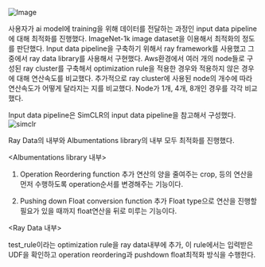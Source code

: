 ![Image](https://github.com/user-attachments/assets/0caed200-2c62-4d20-aabb-25b19ff85f2d)

사용자가 ai model에 training을 위해 데이터를 전달하는 과정인 input data pipeline에 대해 최적화를 진행했다. 
ImageNet-1k image dataset을 이용해서 최적화의 정도를 판단했다. 
Input data pipeline을 구축하기 위해서 ray framework를 사용했고 그 중에서 ray data library를 사용해서 구현했다. 
Aws환경에서 여러 개의 node들로 구성된 ray cluster를 구축해서 optimization rule을 적용한 경우와 적용하지 않은 경우에 대해 연산속도를 비교했다.
추가적으로 ray cluster에 사용된 node의 개수에 따라 연산속도가 어떻게 달라지는 지를 비교했다. Node가 1개, 4개, 8개인 경우를 각각 비교했다. 

Input data pipeline은 SimCLR의 input data pipeline을 참고해서 구성했다. 
![simclr](https://github.com/user-attachments/assets/e94174a8-00d9-4eb7-8dab-7adecb91d67a)



Ray Data의 내부와 Albumentations library의 내부 모두 최적화를 진행했다. 

<Albumentations library 내부>
1. Operation Reordering function 추가
   연산의 양을 줄여주는 crop, 등의 연산을 먼저 수행하도록 operation순서를 변경해주는 기능이다. 
  
2. Pushing down Float conversion function 추가
   Float type으로 연산을 진행할 필요가 있을 때까지 float연산을 뒤로 미루는 기능이다. 

<Ray Data 내부>

test_rule이라는 optimization rule을 ray data내부에 추가, 이 rule에서는 입력받은 UDF을 확인하고 operation reordering과 pushdown float최적화 방식을 수행한다.
